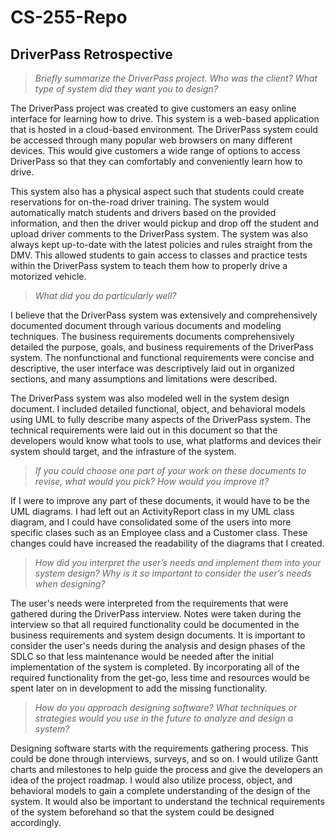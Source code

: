 # CS-255-Repo

## DriverPass Retrospective

> *Briefly summarize the DriverPass project. Who was the client? What type of system did they want you to design?*

The DriverPass project was created to give customers an easy online interface for learning how to drive. This system is a web-based application that is hosted in a cloud-based environment. The DriverPass system could be accessed through many popular web browsers on many different devices. This would give customers a wide range of options to access DriverPass so that they can comfortably and conveniently learn how to drive. 
  
This system also has a physical aspect such that students could create reservations for on-the-road driver training. The system would automatically match students and drivers based on the provided information, and then the driver would pickup and drop off the student and upload driver comments to the DriverPass system. The system was also always kept up-to-date with the latest policies and rules straight from the DMV. This allowed students to gain access to classes and practice tests within the DriverPass system to teach them how to properly drive a motorized vehicle.

> *What did you do particularly well?*

I believe that the DriverPass system was extensively and comprehensively documented document through various documents and modeling techniques. The business requirements documents comprehensively detailed the purpose, goals, and business requirements of the DriverPass system. The nonfunctional and functional requirements were concise and descriptive, the user interface was descriptively laid out in organized sections, and many assumptions and limitations were described.

The DriverPass system was also modeled well in the system design document. I included detailed functional, object, and behavioral models using UML to fully describe many aspects of the DriverPass system. The technical requirements were laid out in this document so that the developers would know what tools to use, what platforms and devices their system should target, and the infrasture of the system.
  
> *If you could choose one part of your work on these documents to revise, what would you pick? How would you improve it?*

If I were to improve any part of these documents, it would have to be the UML diagrams. I had left out an ActivityReport class in my UML class diagram, and I could have consolidated some of the users into more specific clases such as an Employee class and a Customer class. These changes could have increased the readability of the diagrams that I created.
  
> *How did you interpret the user’s needs and implement them into your system design? Why is it so important to consider the user’s needs when designing?*

The user's needs were interpreted from the requirements that were gathered during the DriverPass interview. Notes were taken during the interview so that all required functionality could be documented in the business requirements and system design documents. It is important to consider the user's needs during the analysis and design phases of the SDLC so that less maintenance would be needed after the initial implementation of the system is completed. By incorporating all of the required functionality from the get-go, less time and resources would be spent later on in development to add the missing functionality.

> *How do you approach designing software? What techniques or strategies would you use in the future to analyze and design a system?*

Designing software starts with the requirements gathering process. This could be done through interviews, surveys, and so on. I would utilize Gantt charts and milestones to help guide the process and give the developers an idea of the project roadmap. I would also utilize process, object, and behavioral models to gain a complete understanding of the design of the system. It would also be important to understand the technical requirements of the system beforehand so that the system could be designed accordingly.
